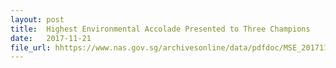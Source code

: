 ```yaml
---
layout: post
title:  Highest Environmental Accolade Presented to Three Champions 
date:   2017-11-21
file_url: hhttps://www.nas.gov.sg/archivesonline/data/pdfdoc/MSE_20171121001.pdf
---
```


